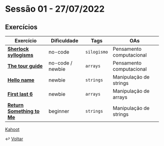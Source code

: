 # Sessão 01 - 27/07/2022

## Exercícios

| Exercício                                                                   | Dificuldade      | Tags        | OAs                      |
| --------------------------------------------------------------------------- | ---------------- | ----------- | ------------------------ |
| [**Sherlock syllogisms**](./exercises/sherlock-syllogisms/README.md)        | no-code          | `silogismo` | Pensamento computacional |
| [**The tour guide**](./exercises/the-tour-guide/README.md)                  | no-code / newbie | `arrays`    | Pensamento computacional |
| [**Hello name**](./exercises/hello-name/README.md)                          | newbie           | `strings`   | Manipulação de strings   |
| [**First last 6**](./exercises/first-last-6/README.md)                      | newbie           | `arrays`    | Manipulação de arrays    |
| [**Return Something to Me**](./exercises/return-something-warmup/README.md) | beginner         | `strings`   | Manipulação de strings   |

[Kahoot](./kahoot/README.md)

↩️ [Voltar](../README.md)

